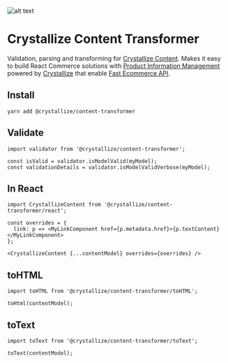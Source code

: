 ![alt text](https://raw.githubusercontent.com/CrystallizeAPI/crystallize-content-transformer/HEAD/media/logo.png 'Pie with slice')

# Crystallize Content Transformer

Validation, parsing and transforming for [Crystallize Content](https://crystallize.com/developers/react-components/crystallize-content-transformer). Makes it easy to build React Commerce solutions with [Product Information Management](https://crystallize.com/product/product-information-management) powered by [Crystallize](https://crystallize.com) that enable [Fast Ecommerce API](https://crystallize.com/product/graphql-commerce-api).

## Install

```
yarn add @crystallize/content-transformer
```

## Validate

```
import validator from '@crystallize/content-transformer';

const isValid = validator.isModelValid(myModel);
const validationDetails = validator.isModelValidVerbose(myModel);
```

## In React

```
import CrystallizeContent from '@crystallize/content-transformer/react';

const overrides = {
  link: p => <MyLinkComponent href={p.metadata.href}>{p.textContent}</MyLinkComponent>
};

<CrystallizeContent {...contentModel} overrides={overrides} />
```

## toHTML

```
import toHTML from '@crystallize/content-transformer/toHTML';

toHtml(contentModel);
```

## toText

```
import toText from '@crystallize/content-transformer/toText';

toText(contentModel);
```
